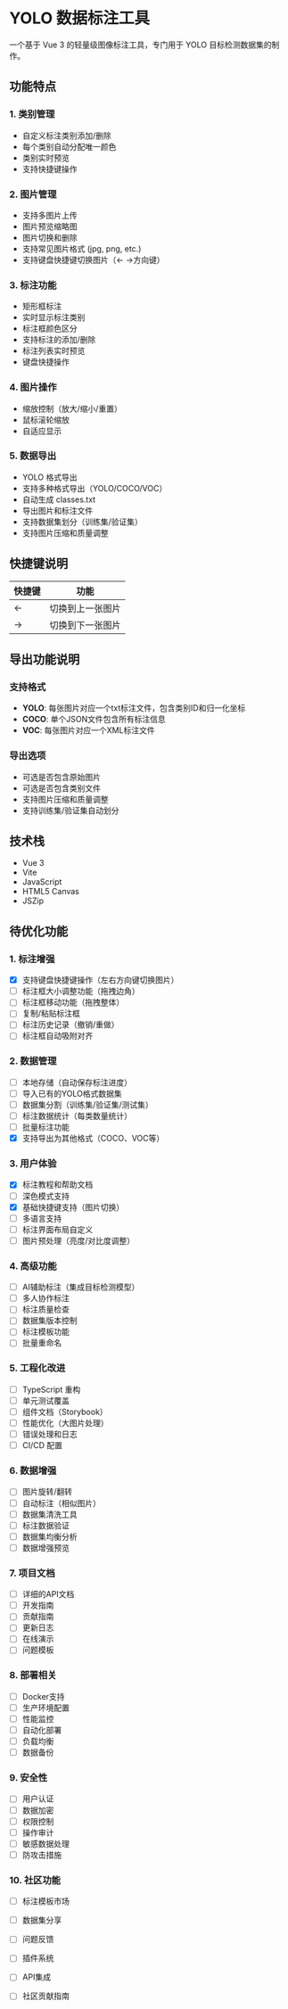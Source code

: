 # YOLO 数据标注工具

一个基于 Vue 3 的轻量级图像标注工具，专门用于 YOLO 目标检测数据集的制作。

## 功能特点

### 1. 类别管理
- 自定义标注类别添加/删除
- 每个类别自动分配唯一颜色
- 类别实时预览
- 支持快捷键操作

### 2. 图片管理
- 支持多图片上传
- 图片预览缩略图
- 图片切换和删除
- 支持常见图片格式 (jpg, png, etc.)
- 支持键盘快捷键切换图片（← →方向键）

### 3. 标注功能
- 矩形框标注
- 实时显示标注类别
- 标注框颜色区分
- 支持标注的添加/删除
- 标注列表实时预览
- 键盘快捷操作

### 4. 图片操作
- 缩放控制（放大/缩小/重置）
- 鼠标滚轮缩放
- 自适应显示

### 5. 数据导出
- YOLO 格式导出
- 支持多种格式导出（YOLO/COCO/VOC）
- 自动生成 classes.txt
- 导出图片和标注文件
- 支持数据集划分（训练集/验证集）
- 支持图片压缩和质量调整

## 快捷键说明

| 快捷键 | 功能 |
|--------|------|
| ← | 切换到上一张图片 |
| → | 切换到下一张图片 |

## 导出功能说明

### 支持格式
- **YOLO**: 每张图片对应一个txt标注文件，包含类别ID和归一化坐标
- **COCO**: 单个JSON文件包含所有标注信息
- **VOC**: 每张图片对应一个XML标注文件

### 导出选项
- 可选是否包含原始图片
- 可选是否包含类别文件
- 支持图片压缩和质量调整
- 支持训练集/验证集自动划分

## 技术栈

- Vue 3
- Vite
- JavaScript
- HTML5 Canvas
- JSZip

## 待优化功能

### 1. 标注增强
- [x] 支持键盘快捷键操作（左右方向键切换图片）
- [ ] 标注框大小调整功能（拖拽边角）
- [ ] 标注框移动功能（拖拽整体）
- [ ] 复制/粘贴标注框
- [ ] 标注历史记录（撤销/重做）
- [ ] 标注框自动吸附对齐

### 2. 数据管理
- [ ] 本地存储（自动保存标注进度）
- [ ] 导入已有的YOLO格式数据集
- [ ] 数据集分割（训练集/验证集/测试集）
- [ ] 标注数据统计（每类数量统计）
- [ ] 批量标注功能
- [x] 支持导出为其他格式（COCO、VOC等）

### 3. 用户体验
- [x] 标注教程和帮助文档
- [ ] 深色模式支持
- [x] 基础快捷键支持（图片切换）
- [ ] 多语言支持
- [ ] 标注界面布局自定义
- [ ] 图片预处理（亮度/对比度调整）

### 4. 高级功能
- [ ] AI辅助标注（集成目标检测模型）
- [ ] 多人协作标注
- [ ] 标注质量检查
- [ ] 数据集版本控制
- [ ] 标注模板功能
- [ ] 批量重命名

### 5. 工程化改进
- [ ] TypeScript 重构
- [ ] 单元测试覆盖
- [ ] 组件文档（Storybook）
- [ ] 性能优化（大图片处理）
- [ ] 错误处理和日志
- [ ] CI/CD 配置

### 6. 数据增强
- [ ] 图片旋转/翻转
- [ ] 自动标注（相似图片）
- [ ] 数据集清洗工具
- [ ] 标注数据验证
- [ ] 数据集均衡分析
- [ ] 数据增强预览

### 7. 项目文档
- [ ] 详细的API文档
- [ ] 开发指南
- [ ] 贡献指南
- [ ] 更新日志
- [ ] 在线演示
- [ ] 问题模板

### 8. 部署相关
- [ ] Docker支持
- [ ] 生产环境配置
- [ ] 性能监控
- [ ] 自动化部署
- [ ] 负载均衡
- [ ] 数据备份

### 9. 安全性
- [ ] 用户认证
- [ ] 数据加密
- [ ] 权限控制
- [ ] 操作审计
- [ ] 敏感数据处理
- [ ] 防攻击措施

### 10. 社区功能
- [ ] 标注模板市场
- [ ] 数据集分享
- [ ] 问题反馈
- [ ] 插件系统
- [ ] API集成
- [ ] 社区贡献指南

